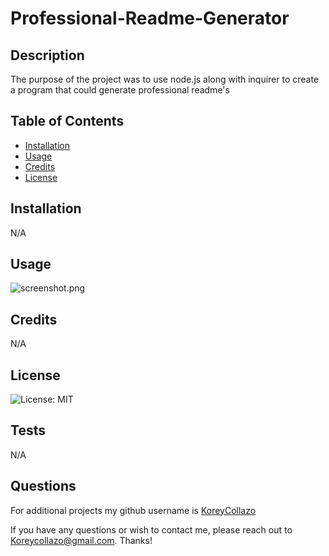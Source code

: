 # Professional-Readme-Generator

## Description
The purpose of the project was to use node.js along with inquirer to create a program that could generate professional readme's

## Table of Contents
  - [Installation](#installation)
  - [Usage](#usage)
  - [Credits](#credits)
  - [License](#license)
  
## Installation
N/A

## Usage

![screenshot.png](assets/images/screenshot.png)

## Credits   

N/A
 
## License
![License: MIT](https://img.shields.io/badge/License-MIT-yellow.svg)

## Tests

N/A

## Questions
For additional projects my github username is [KoreyCollazo](https://github.com/KoreyCollazo)

If you have any questions or wish to contact me, please reach out to Koreycollazo@gmail.com. Thanks!


